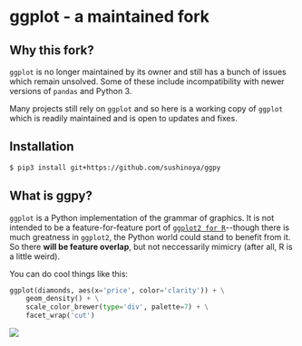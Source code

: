 # ggplot - a maintained fork

## Why this fork?
`ggplot` is no longer maintained by its owner and still has a bunch of issues which remain unsolved. Some of these include incompatibility with newer versions of `pandas` and Python 3.

Many projects still rely on `ggplot` and so here is a working copy of `ggplot` which is readily maintained and is open to updates and fixes.

## Installation

```bash
$ pip3 install git+https://github.com/sushinoya/ggpy
```


## What is ggpy?
`ggplot` is a Python implementation of the grammar of graphics. It is not intended
to be a feature-for-feature port of [`ggplot2 for R`](https://github.com/hadley/ggplot2)--though 
there is much greatness in `ggplot2`, the Python world could stand to benefit 
from it. So there __will be feature overlap__, but not neccessarily mimicry 
(after all, R is a little weird).

You can do cool things like this:

```python
ggplot(diamonds, aes(x='price', color='clarity')) + \
    geom_density() + \
    scale_color_brewer(type='div', palette=7) + \
    facet_wrap('cut')
```
![](./docs/example.png)
